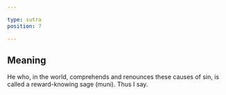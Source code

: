 ```yaml
---

type: sutra
position: 7

---
```


## Meaning

He who, in the world, comprehends and renounces these causes of sin, is called a reward-knowing sage (muni). Thus I say.
